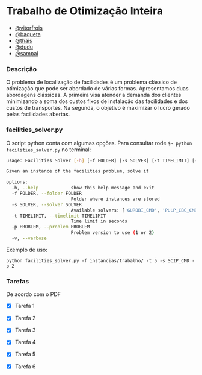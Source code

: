 # Trabalho de Otimização Inteira
- [@vitorfrois](github.com/vitorfrois)
- [@baqueta]()
- [@thais]()
- [@dudu]()
- [@sampai](https://github.com/GusSampaio)

### Descrição
O problema de localização de facilidades é um problema clássico de otimização que
pode ser abordado de várias formas. Apresentamos duas abordagens clássicas.
A primeira visa atender a demanda dos clientes minimizando a soma dos custos fixos
de instalação das facilidades e dos custos de transportes. Na segunda, o objetivo é
maximizar o lucro gerado pelas facilidades abertas.

### facilities_solver.py
O script python conta com algumas opções. Para consultar rode
```$~ python facilities_solver.py``` no terminal:

``` bash
usage: Facilities Solver [-h] [-f FOLDER] [-s SOLVER] [-t TIMELIMIT] [-p PROBLEM] [-v]

Given an instance of the facilities problem, solve it

options:
  -h, --help            show this help message and exit
  -f FOLDER, --folder FOLDER
                        Folder where instances are stored
  -s SOLVER, --solver SOLVER
                        Available solvers: ['GUROBI_CMD', 'PULP_CBC_CMD', 'SCIP_CMD']
  -t TIMELIMIT, --timelimit TIMELIMIT
                        Time limit in seconds
  -p PROBLEM, --problem PROBLEM
                        Problem version to use (1 or 2)
  -v, --verbose
```

Exemplo de uso:

```python facilities_solver.py -f instancias/trabalho/ -t 5 -s SCIP_CMD -p 2```


### Tarefas
De acordo com o PDF
- [x] Tarefa 1
- [x] Tarefa 2
- [x] Tarefa 3
- [x] Tarefa 4
- [x] Tarefa 5
- [x] Tarefa 6

